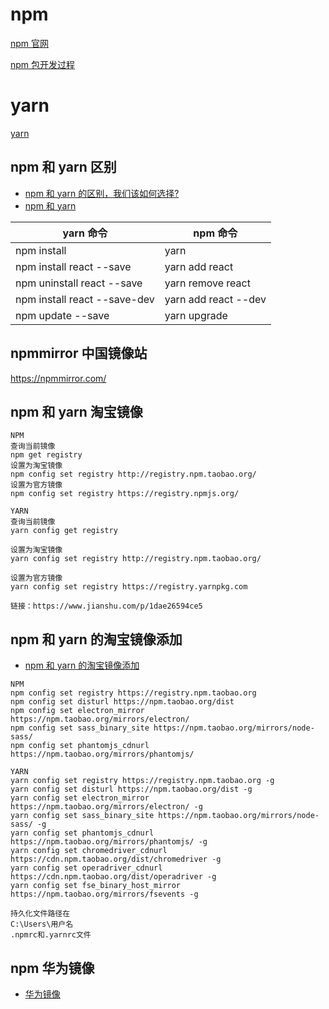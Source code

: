 # npm

[npm 官网](https://www.npmjs.com/)

[npm 包开发过程](https://www.cnblogs.com/xiaoheimiaoer/p/5041266.html)

# yarn

[yarn](https://yarnpkg.com/zh-Hans/docs/install#windows-stable)

## npm 和 yarn 区别

-   [npm 和 yarn 的区别，我们该如何选择?](https://www.jianshu.com/p/254794d5e741)
-   [npm 和 yarn](https://www.jianshu.com/p/7c79b9b08792)

| yarn 命令                    | npm 命令             |
| ---------------------------- | -------------------- |
| npm install                  | yarn                 |
| npm install react --save     | yarn add react       |
| npm uninstall react --save   | yarn remove react    |
| npm install react --save-dev | yarn add react --dev |
| npm update --save            | yarn upgrade         |

## npmmirror 中国镜像站
https://npmmirror.com/
## npm 和 yarn 淘宝镜像

```
NPM
查询当前镜像
npm get registry
设置为淘宝镜像
npm config set registry http://registry.npm.taobao.org/
设置为官方镜像
npm config set registry https://registry.npmjs.org/

YARN
查询当前镜像
yarn config get registry

设置为淘宝镜像
yarn config set registry http://registry.npm.taobao.org/

设置为官方镜像
yarn config set registry https://registry.yarnpkg.com

链接：https://www.jianshu.com/p/1dae26594ce5
```

## npm 和 yarn 的淘宝镜像添加

-   [npm 和 yarn 的淘宝镜像添加](https://www.jianshu.com/p/79d61e27f3f4)

```
NPM
npm config set registry https://registry.npm.taobao.org
npm config set disturl https://npm.taobao.org/dist
npm config set electron_mirror https://npm.taobao.org/mirrors/electron/
npm config set sass_binary_site https://npm.taobao.org/mirrors/node-sass/
npm config set phantomjs_cdnurl https://npm.taobao.org/mirrors/phantomjs/

YARN
yarn config set registry https://registry.npm.taobao.org -g
yarn config set disturl https://npm.taobao.org/dist -g
yarn config set electron_mirror https://npm.taobao.org/mirrors/electron/ -g
yarn config set sass_binary_site https://npm.taobao.org/mirrors/node-sass/ -g
yarn config set phantomjs_cdnurl https://npm.taobao.org/mirrors/phantomjs/ -g
yarn config set chromedriver_cdnurl https://cdn.npm.taobao.org/dist/chromedriver -g
yarn config set operadriver_cdnurl https://cdn.npm.taobao.org/dist/operadriver -g
yarn config set fse_binary_host_mirror https://npm.taobao.org/mirrors/fsevents -g

持久化文件路径在
C:\Users\用户名
.npmrc和.yarnrc文件
```

## npm 华为镜像

-   [华为镜像](https://mirrors.huaweicloud.com/)
